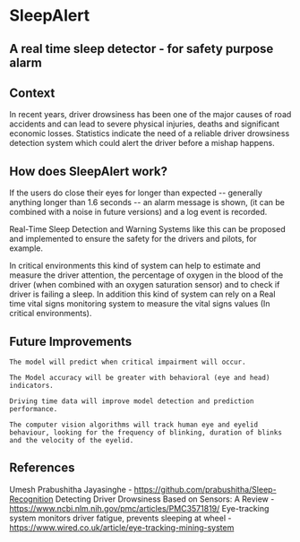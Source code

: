 # SleepAlert
## A real time sleep detector - for safety purpose alarm

## Context

In recent years, driver drowsiness has been one of the major causes of road accidents and can lead to severe physical injuries, deaths and significant economic losses. Statistics indicate the need of a reliable driver drowsiness detection system which could alert the driver before a mishap happens. 

## How does SleepAlert work?

If the users do close their eyes for longer than expected -- generally anything longer than 1.6 seconds -- an alarm message is shown, (it can be combined with a noise in future versions) and a log event is recorded.

Real-Time Sleep Detection and Warning Systems like this can be proposed and implemented to ensure the safety for the drivers and pilots, for example.

In critical environments this kind of system can help to estimate and measure the driver attention, the percentage of oxygen in the blood of the driver (when combined with an oxygen saturation sensor) and to check if driver is failing a sleep. In addition this kind of system can rely on a Real time vital signs monitoring system to measure the vital signs values (In critical environments). 

## Future Improvements

    The model will predict when critical impairment will occur.

    The Model accuracy will be greater with behavioral (eye and head) indicators.

    Driving time data will improve model detection and prediction performance.
    
    The computer vision algorithms will track human eye and eyelid behaviour, looking for the frequency of blinking, duration of blinks and the velocity of the eyelid.
    
## References
Umesh Prabushitha Jayasinghe - https://github.com/prabushitha/Sleep-Recognition
Detecting Driver Drowsiness Based on Sensors: A Review - https://www.ncbi.nlm.nih.gov/pmc/articles/PMC3571819/
Eye-tracking system monitors driver fatigue, prevents sleeping at wheel - https://www.wired.co.uk/article/eye-tracking-mining-system



